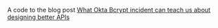 A code to the blog post [What Okta Bcrypt incident can teach us about designing better APIs](https://n0rdy.foo/posts/20250122/okta-bcrypt-lessons-for-better-apis/)
